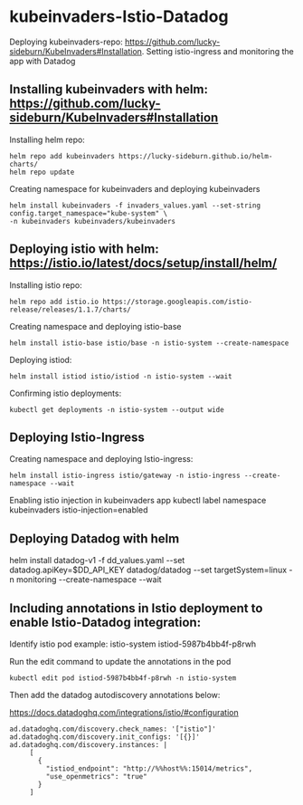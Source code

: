 # kubeinvaders-Istio-Datadog

Deploying kubeinvaders-repo: https://github.com/lucky-sideburn/KubeInvaders#Installation. Setting istio-ingress and monitoring the app with Datadog

## Installing kubeinvaders with helm: https://github.com/lucky-sideburn/KubeInvaders#Installation 

Installing helm repo:

```
helm repo add kubeinvaders https://lucky-sideburn.github.io/helm-charts/
helm repo update
```
Creating namespace for kubeinvaders and deploying kubeinvaders

```
helm install kubeinvaders -f invaders_values.yaml --set-string config.target_namespace="kube-system" \
-n kubeinvaders kubeinvaders/kubeinvaders
```

## Deploying istio with helm: https://istio.io/latest/docs/setup/install/helm/

Installing istio repo: 

```
helm repo add istio.io https://storage.googleapis.com/istio-release/releases/1.1.7/charts/ 
```
Creating namespace and deploying istio-base

```
helm install istio-base istio/base -n istio-system --create-namespace 
```

Deploying istiod:
```
helm install istiod istio/istiod -n istio-system --wait
```
Confirming istio deployments: 

```
kubectl get deployments -n istio-system --output wide 
```

## Deploying Istio-Ingress

Creating namespace and deploying Istio-ingress:

```
helm install istio-ingress istio/gateway -n istio-ingress --create-namespace --wait 
```
Enabling istio injection in kubeinvaders app
kubectl label namespace kubeinvaders istio-injection=enabled 

## Deploying Datadog with helm

helm install datadog-v1 -f dd_values.yaml  --set datadog.apiKey=$DD_API_KEY datadog/datadog --set targetSystem=linux -n monitoring --create-namespace --wait

## Including annotations in Istio deployment to enable Istio-Datadog integration: 

Identify istio pod example: istio-system istiod-5987b4bb4f-p8rwh

Run the edit command to update the annotations in the pod

```
kubectl edit pod istiod-5987b4bb4f-p8rwh -n istio-system
```

Then add the datadog autodiscovery annotations below: 

https://docs.datadoghq.com/integrations/istio/#configuration

```
ad.datadoghq.com/discovery.check_names: '["istio"]'
ad.datadoghq.com/discovery.init_configs: '[{}]'
ad.datadoghq.com/discovery.instances: |
     [
       {
         "istiod_endpoint": "http://%%host%%:15014/metrics",
         "use_openmetrics": "true"
       }
     ]     
```

